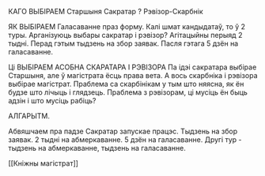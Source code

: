 
КАГО ВЫБІРАЕМ
Старшыня
Сакратар ?
Рэвізор-Скарбнік

ЯК ВЫБІРАЕМ
Галасаванне праз форму. 
Калі шмат кандыдатаў, то ў 2 туры.
Арганізуюць выбары сакратар і рэвізор?
Агітацыйны перыяд 2 тыдні. Перад гэтым тыдзень на збор заявак. Пасля гэтага 5 дзён на галасаванне.

Ці ВЫБІРАЕМ АСОБНА СКАРАТАРА І РЭВІЗОРА
Па ідэі сакратара выбірае Старшыня, але ў магістрата ёсць права вета.
А вось скарбніка і рэвізора выбірае магістрат. 
Праблема са скарбінікам у тым што няясна, як ён будзе што лічыць і глядзець.
Праблема з рэвізорам, ці мусіць ён быць адзін і што мусіць рабіць?


АЛГАРЫТМ.

Абвяшчаем пра падзе
Сакратар запускае працэс. 
Тыдзень на збор заявак. 2 тыдні на абмеркаванне. 5 дзён на галасаванне. Другі тур - тыдзень на абмеркаванне, тыдзень на галасаванне.

[[Кніжны магістрат]]

